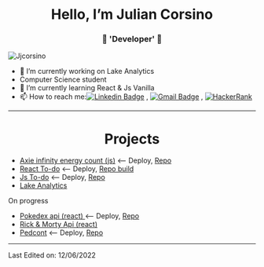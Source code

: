<h1 align="center"> Hello, I’m Julian Corsino</h1>
<h3 align="center">🚀 'Developer' 🚀</h3>

<p align="left"> <img src="https://komarev.com/ghpvc/?username=Jjcorsino" alt="Jjcorsino" /> </p>

- 🔭 I’m currently working on Lake Analytics
- Computer Science student
- 🌱 I’m currently learning React & Js Vanilla
- 📫 How to reach me:[![Linkedin Badge](https://img.shields.io/badge/-LinkedIn-blue?style=flat-square&logo=Linkedin&logoColor=white&link=)](https://www.linkedin.com/in/julian-ismael-corsino-5a4361180/) 
, [![Gmail Badge](https://img.shields.io/badge/-Gmail-c14438?style=flat-square&logo=Gmail&logoColor=white&link=mailto:juliancorsino@gmail.com)](mailto:juliancorsino@gmail.com)
, [![HackerRank](https://img.shields.io/badge/-Hackerrank-2EC866?style=flat-square&logo=HackerRank&logoColor=white)](https://www.hackerrank.com/ekko__)



----
<h1 align="center"> Projects</h1>

- [Axie infinity energy count (js)](https://axie.energy/) <-- Deploy, [Repo](https://github.com/Jjcorsino/axieEnergy-main)
- [React To-do](https://jjcorsino.github.io/React-To-Do/) <-- Deploy, [Repo build](https://github.com/Jjcorsino/React-To-Do)
- [Js To-do](https://jjcorsino.github.io/ToDoTimer/) <-- Deploy, [Repo](https://github.com/Jjcorsino/ToDoTimer)
- [Lake Analytics](https://www.lake-analytics.com/)

On progress

- [Pokedex api (react) ](https://kokemonedex-api.netlify.app/)<-- Deploy, [Repo](https://github.com/Jjcorsino/Pokeapi)
- [Rick & Morty Api (react)](https://riick-and-morty-apii.netlify.app/)
- [Pedcont](https://jjcorsino.github.io/Pedcont/) <-- Deploy, [Repo](https://github.com/Jjcorsino/Pedcont)

----

Last Edited on: 12/06/2022
